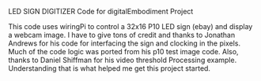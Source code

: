 LED SIGN DIGITIZER
Code for digitalEmbodiment Project

This code uses wiringPi to control a 32x16 P10 LED sign (ebay) and display a webcam image.  I have to give tons of credit and thanks to Jonathan Andrews for his code for interfacing the sign and clocking in the pixels.  Much of the code logic was ported from his p10 test image code.  Also, thanks to Daniel Shiffman for his video threshold Processing example.  Understanding that is what helped me get this project started.

